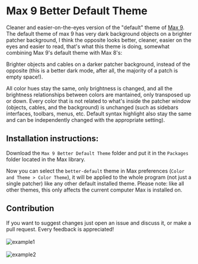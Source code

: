 # Max 9 Better Default Theme
Cleaner and easier-on-the-eyes version of the "default" theme of [Max 9](http://cycling74.com/products/max/).
The default theme of max 9 has very dark background objects on a brighter patcher background, I think the opposite looks better, cleaner, easier on the eyes and easier to read, that's what this theme is doing, somewhat combining Max 9's default theme with Max 8's:

Brighter objects and cables on a darker patcher background, instead of the opposite (this is a better dark mode, after all, the majority of a patch is empty space!).

All color hues stay the same, only brightness is changed, and all the brightness relationships between colors are mantained, only transposed up or down. Every color that is not related to what's inside the patcher window (objects, cables, and the background) is unchanged (such as sidebars interfaces, toolbars, menus, etc. Default syntax highlight also stay the same and can be independently changed with the appropriate setting).

## Installation instructions:

Download the `Max 9 Better Default Theme` folder and put it in the `Packages` folder located in the Max library.

Now you can select the `better-default` theme in Max preferences (`Color and Theme > Color Theme`), it will be applied to the whole program (not just a single patcher) like any other default installed theme. Please note: like all other themes, this only affects the current computer Max is installed on.  

## Contribution

If you want to suggest changes just open an issue and discuss it, or make a pull request. Every feedback is appreciated!
\
\
![example1](https://github.com/user-attachments/assets/967c8f00-e37e-492f-9d12-d7431d041600)
\
\
![example2](https://github.com/user-attachments/assets/df8d5c69-3b08-426a-b159-620d3e34ac17)
